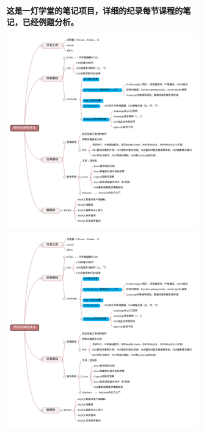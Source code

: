 ## 这是一灯学堂的笔记项目，详细的纪录每节课程的笔记，已经例题分析。

![alt text](./images/预科班课程体系.svg "Title")

![alt text](./images/预科班课程体系.svg "Title")